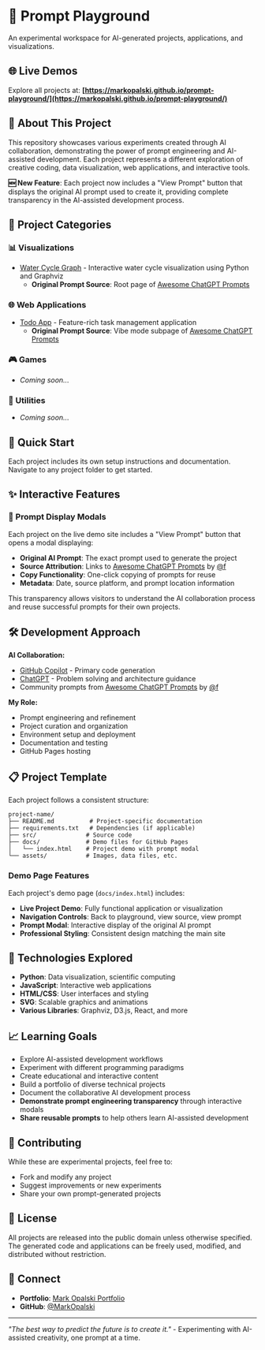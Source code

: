 # 🎨 Prompt Playground

An experimental workspace for AI-generated projects, applications, and visualizations.

## 🌐 Live Demos

Explore all projects at: **[https://markopalski.github.io/prompt-playground/](https://markopalski.github.io/prompt-playground/)**

## 🎯 About This Project

This repository showcases various experiments created through AI collaboration, demonstrating the power of prompt engineering and AI-assisted development. Each project represents a different exploration of creative coding, data visualization, web applications, and interactive tools.

**🆕 New Feature**: Each project now includes a "View Prompt" button that displays the original AI prompt used to create it, providing complete transparency in the AI-assisted development process.

## 📁 Project Categories

### 📊 Visualizations

- [Water Cycle Graph](./projects/visualizations/water-cycle-graph/) - Interactive water cycle visualization using Python and Graphviz
  - **Original Prompt Source**: Root page of [Awesome ChatGPT Prompts](https://github.com/f/awesome-chatgpt-prompts)

### 🌐 Web Applications

- [Todo App](./projects/web-apps/todo-app/) - Feature-rich task management application
  - **Original Prompt Source**: Vibe mode subpage of [Awesome ChatGPT Prompts](https://prompts.chat/vibe/)

### 🎮 Games

- _Coming soon..._

### 🔧 Utilities

- _Coming soon..._

## 🚀 Quick Start

Each project includes its own setup instructions and documentation. Navigate to any project folder to get started.

## ✨ Interactive Features

### 📝 Prompt Display Modals

Each project on the live demo site includes a "View Prompt" button that opens a modal displaying:

- **Original AI Prompt**: The exact prompt used to generate the project
- **Source Attribution**: Links to [Awesome ChatGPT Prompts](https://github.com/f/awesome-chatgpt-prompts) by [@f](https://github.com/f)
- **Copy Functionality**: One-click copying of prompts for reuse
- **Metadata**: Date, source platform, and prompt location information

This transparency allows visitors to understand the AI collaboration process and reuse successful prompts for their own projects.

## 🛠 Development Approach

**AI Collaboration:**

- [GitHub Copilot](https://github.com/features/copilot) - Primary code generation
- [ChatGPT](https://openai.com/chatgpt) - Problem solving and architecture guidance
- Community prompts from [Awesome ChatGPT Prompts](https://github.com/f/awesome-chatgpt-prompts) by [@f](https://github.com/f)

**My Role:**

- Prompt engineering and refinement
- Project curation and organization
- Environment setup and deployment
- Documentation and testing
- GitHub Pages hosting

## 📋 Project Template

Each project follows a consistent structure:

```
project-name/
├── README.md          # Project-specific documentation
├── requirements.txt   # Dependencies (if applicable)
├── src/              # Source code
├── docs/             # Demo files for GitHub Pages
│   └── index.html    # Project demo with prompt modal
└── assets/           # Images, data files, etc.
```

### Demo Page Features

Each project's demo page (`docs/index.html`) includes:

- **Live Project Demo**: Fully functional application or visualization
- **Navigation Controls**: Back to playground, view source, view prompt
- **Prompt Modal**: Interactive display of the original AI prompt
- **Professional Styling**: Consistent design matching the main site

## 🎨 Technologies Explored

- **Python**: Data visualization, scientific computing
- **JavaScript**: Interactive web applications
- **HTML/CSS**: User interfaces and styling
- **SVG**: Scalable graphics and animations
- **Various Libraries**: Graphviz, D3.js, React, and more

## 📈 Learning Goals

- Explore AI-assisted development workflows
- Experiment with different programming paradigms
- Create educational and interactive content
- Build a portfolio of diverse technical projects
- Document the collaborative AI development process
- **Demonstrate prompt engineering transparency** through interactive modals
- **Share reusable prompts** to help others learn AI-assisted development

## 🤝 Contributing

While these are experimental projects, feel free to:

- Fork and modify any project
- Suggest improvements or new experiments
- Share your own prompt-generated projects

## 📜 License

All projects are released into the public domain unless otherwise specified. The generated code and applications can be freely used, modified, and distributed without restriction.

## 🔗 Connect

- **Portfolio**: [Mark Opalski Portfolio](https://github.com/MarkOpalski/Mark-Opalski-Portfolio)
- **GitHub**: [@MarkOpalski](https://github.com/MarkOpalski)

---

_"The best way to predict the future is to create it."_ - Experimenting with AI-assisted creativity, one prompt at a time.
